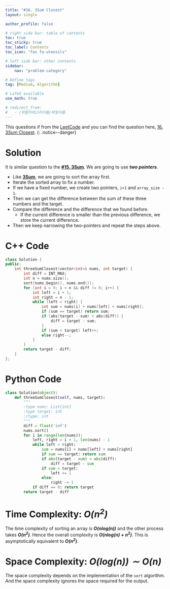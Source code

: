 ```yaml
---
title: "#16. 3Sum Closest"
layout: single

author_profile: false

# right side bar: table of contents
toc: true
toc_sticky: true
toc_label: Contents
toc_icon: "fas fa-utensils"

# left side bar: other contents
sidebar:
    nav: "problem-category"

# Define tags
tag: [Medium, Algorithm]

# LaTeX available
use_math: true

# redirect_from:
#   - /위험카테고리이름/파일이름
---
```


This questions if from the [LeetCode](https://leetcode.com) and you can find the question here, [16. 3Sum Closest](https://leetcode.com/problems/3sum-closest/).
{: .notice--danger}

# Solution
It is similar question to the [**#15. 3Sum**](15). We are going to use ***two pointers***.

+ Like [**3Sum**](/15/), we are going to sort the array first. 
+ Iterate the sorted array to fix a number.
+ If we have a fixed number, we create two pointers, `i+1` and `array_size - 1`.
+ Then we can get the difference between the sum of these three numbers and the target.
+ Compare the difference and the difference that we found before.
  + If the current difference is smaller than the previous difference, we store the current difference.
+ Then we keep narrowing the two-pointers and repeat the steps above.

# C++ Code
```c++
class Solution {
public:
    int threeSumClosest(vector<int>& nums, int target) {
        int diff = INT_MAX;
        int n = nums.size();
        sort(nums.begin(), nums.end());
        for (int i = 0; i < n && diff != 0; i++) {
            int left = i + 1;
            int right = n - 1;
            while (left < right) {
                int sum = nums[i] + nums[left] + nums[right];
                if (sum == target) return sum;
                if (abs(target - sum) < abs(diff)) {
                    diff = target - sum;
                }
                if (sum < target) left++;
                else right--;
            }
        }
        return target - diff;
    }
};
```

# Python Code
~~~python
class Solution(object):
    def threeSumClosest(self, nums, target):
        """
        :type nums: List[int]
        :type target: int
        :rtype: int
        """
        diff = float('inf')
        nums.sort()
        for i in range(len(nums)):
            left, right = i + 1, len(nums) - 1
            while left < right:
                sum = nums[i] + nums[left] + nums[right]
                if sum == target: return sum
                if abs(target - sum) < abs(diff):
                    diff = target - sum
                if sum < target:
                    left += 1
                else:
                    right -= 1
            if diff == 0: return target
        return target - diff
~~~

# Time Complexity: *$O(n^{2})$*
The time complexity of sorting an array is ***$O(n log(n))$*** and the other process takes ***$O(n^{2})$***. Hence the overall complexity is ***$O(n log(n) + n^{2})$***. This is asymptotically equivalent to ***$O(n^{2})$***.

# Space Complexity: *$O(log(n)) \sim O(n)$*

The space complexity depends on the implementation of the `sort` algorithm. And the space complexity ignores the space required for the output.
